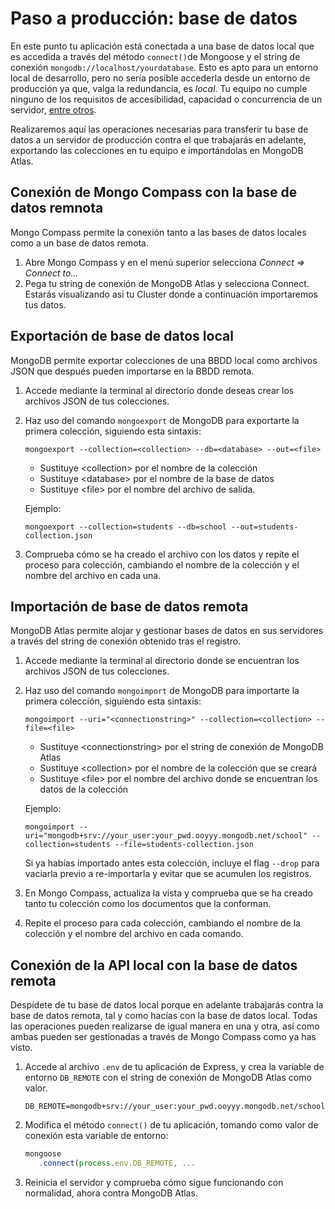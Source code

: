 

# Paso a producción: base de datos

En este punto tu aplicación está conectada a una base de datos local que es accedida a través del método `connect()`de Mongoose y el string de conexión `mongodb://localhost/yourdatabase`. Esto es apto para un entorno local de desarrollo, pero no sería posible accederla desde un entorno de producción ya que, valga la redundancia, es *local*. Tu equipo no cumple ninguno de los requisitos de accesibilidad, capacidad o concurrencia de un servidor, [entre otros](https://preview.my.ironhack.com/lms/courses/course-v1:IRONHACK+WDFT+202008_MAD/units/ironhack-course-chapter_3-sequential_1-vertical#Introduction-to-Databases). 

Realizaremos aquí las operaciones necesarias para transferir tu base de datos a un servidor de producción contra el que trabajarás en adelante, exportando las colecciones en tu equipo e importándolas en MongoDB Atlas.

## Conexión de Mongo Compass con la base de datos remnota

Mongo Compass permite la conexión tanto a las bases de datos locales como a un base de datos remota.

1. Abre Mongo Compass y en el menú superior selecciona *Connect => Connect to...*
2. Pega tu string de conexión de MongoDB Atlas y selecciona Connect. Estarás visualizando asi tu Cluster donde a continuación importaremos tus datos. 

## Exportación de base de datos local

MongoDB permite exportar colecciones de una BBDD local como archivos JSON que después pueden importarse en la BBDD remota. 

1. Accede mediante la terminal al directorio donde deseas crear los archivos JSON de tus colecciones.

2. Haz uso del comando `mongoexport` de MongoDB para exportarte la primera colección, siguiendo esta sintaxis:

   `mongoexport --collection=<collection> --db=<database> --out=<file>`
    
    - Sustituye &lt;collection> por el nombre de la colección
    - Sustituye &lt;database> por el nombre de la base de datos
    - Sustituye &lt;file> por el nombre del archivo de salida.

   Ejemplo:
 
     `mongoexport --collection=students --db=school --out=students-collection.json`

3. Comprueba cómo se ha creado el archivo con los datos y repite el proceso para colección, cambiando el nombre de la colección y el nombre del archivo en cada una.

## Importación de base de datos remota

MongoDB Atlas permite alojar y gestionar bases de datos en sus servidores a través del string de conexión obtenido tras el registro.

1. Accede mediante la terminal al directorio donde se encuentran los archivos JSON de tus colecciones.
2. Haz uso del comando `mongoimport` de MongoDB para importarte la primera colección, siguiendo esta sintaxis:

   `mongoimport --uri="<connectionstring>" --collection=<collection> --file=<file>`
    
    - Sustituye &lt;connectionstring> por el string de conexión de MongoDB Atlas 
    - Sustituye &lt;collection> por el nombre de la colección que se creará
    - Sustituye &lt;file> por el nombre del archivo donde se encuentran los datos de la colección

   Ejemplo:
 
     `mongoimport --uri="mongodb+srv://your_user:your_pwd.ooyyy.mongodb.net/school" --collection=students --file=students-collection.json`
     
     Si ya habías importado antes esta colección, incluye el flag `--drop` para vaciarla previo a re-importarla y evitar que se acumulen los registros.

3. En Mongo Compass, actualiza la vista y comprueba que se ha creado tanto tu colección como los documentos que la conforman.
4. Repite el proceso para cada colección, cambiando el nombre de la colección y el nombre del archivo en cada comando.


## Conexión de la API local con la base de datos remota

Despídete de tu base de datos local porque en adelante trabajarás contra la base de datos remota, tal y como hacías con la base de datos local. Todas las operaciones pueden realizarse de igual manera en una y otra, así como ambas pueden ser gestionadas a través de Mongo Compass como ya has visto.

1. Accede al archivo `.env` de tu aplicación de Express, y crea la variable de entorno `DB_REMOTE` con el string de conexión de MongoDB Atlas como valor. 

    `DB_REMOTE=mongodb+srv://your_user:your_pwd.ooyyy.mongodb.net/school`

2. Modifica el método `connect()` de tu aplicación, tomando como valor de conexión esta variable de entorno:

    ````javascript
    mongoose
       .connect(process.env.DB_REMOTE, ...
    ````

3. Reinicia el servidor y comprueba cómo sigue funcionando con normalidad, ahora contra MongoDB Atlas.
